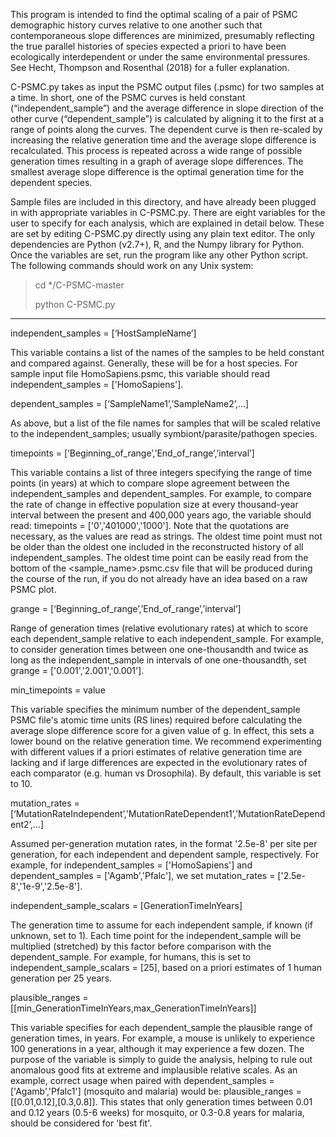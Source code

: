 This program is intended to find the optimal scaling of a pair of PSMC demographic history curves relative to one another such that contemporaneous slope differences are minimized, presumably reflecting the true parallel histories of species expected a priori to have been ecologically interdependent or under the same environmental pressures. See Hecht, Thompson and Rosenthal (2018) for a fuller explanation.

C-PSMC.py takes as input the PSMC output files (.psmc) for two samples at a time. In short, one of the PSMC curves is held constant (“independent_sample”) and the average difference in slope direction of the other curve (“dependent_sample”) is calculated by aligning it to the first at a range of points along the curves. The dependent curve is then re-scaled by increasing the relative generation time and the average slope difference is recalculated. This process is repeated across a wide range of possible generation times resulting in a graph of average slope differences. The smallest average slope difference is the optimal generation time for the dependent species.

Sample files are included in this directory, and have already been plugged in with appropriate variables in C-PSMC.py. There are eight variables for the user to specify for each analysis, which are explained in detail below. These are set by editing C-PSMC.py directly using any plain text editor. The only dependencies are Python (v2.7+), R, and the Numpy library for Python. Once the variables are set, run the program like any other Python script. The following commands should work on any Unix system:

> cd */C-PSMC-master
>
> python C-PSMC.py

______________________________________


independent_samples = [‘HostSampleName’]

This variable contains a list of the names of the samples to be held constant and compared against. Generally, these will be for a host species. For sample input file HomoSapiens.psmc, this variable should read independent_samples = ['HomoSapiens'].


dependent_samples = [‘SampleName1’,’SampleName2’,…]

As above, but a list of the file names for samples that will be scaled relative to the independent_samples; usually symbiont/parasite/pathogen species.


timepoints = [‘Beginning_of_range’,’End_of_range’,’interval’]

This variable contains a list of three integers specifying the range of time points (in years) at which to compare slope agreement between the independent_samples and dependent_samples. For example, to compare the rate of change in effective population size at every thousand-year interval between the present and 400,000 years ago, the variable should read: timepoints = ['0','401000','1000']. Note that the quotations are necessary, as the values are read as strings. The oldest time point must not be older than the oldest one included in the reconstructed history of all independent_samples. The oldest time point can be easily read from the bottom of the <sample_name>.psmc.csv file that will be produced during the course of the run, if you do not already have an idea based on a raw PSMC plot. 


grange = [‘Beginning_of_range’,’End_of_range’,’interval’]

Range of generation times (relative evolutionary rates) at which to score each dependent_sample relative to each independent_sample. For example, to consider generation times between one one-thousandth and twice as long as the independent_sample in intervals of one one-thousandth, set grange = ['0.001','2.001','0.001'].


min_timepoints = value

This variable specifies the minimum number of the dependent_sample PSMC file's atomic time units (RS lines) required before calculating the average slope difference score for a given value of g. In effect, this sets a lower bound on the relative generation time. We recommend experimenting with different values if a priori estimates of relative generation time are lacking and if large differences are expected in the evolutionary rates of each comparator (e.g. human vs Drosophila). By default, this variable is set to 10.


mutation_rates = [‘MutationRateIndependent’,’MutationRateDependent1’,’MutationRateDependent2’,…]

Assumed per-generation mutation rates, in the format '2.5e-8' per site per generation, for each independent and dependent sample, respectively. For example, for independent_samples = ['HomoSapiens'] and dependent_samples = ['Agamb','Pfalc'], we set mutation_rates = ['2.5e-8','1e-9','2.5e-8']. 


independent_sample_scalars = [GenerationTimeInYears]

The generation time to assume for each independent sample, if known (if unknown, set to 1). Each time point for the independent_sample will be multiplied (stretched) by this factor before comparison with the dependent_sample. For example, for humans, this is set to independent_sample_scalars = [25], based on a priori estimates of 1 human generation per 25 years.


plausible_ranges = [[min_GenerationTimeInYears,max_GenerationTimeInYears]]

This variable specifies for each dependent_sample the plausible range of generation times, in years. For example, a mouse is unlikely to experience 100 generations in a year, although it may experience a few dozen. The purpose of the variable is simply to guide the analysis, helping to rule out anomalous good fits at extreme and implausible relative scales. As an example, correct usage when paired with dependent_samples = ['Agamb','Pfalc1'] (mosquito and malaria) would be: plausible_ranges = [[0.01,0.12],[0.3,0.8]]. This states that only generation times between 0.01 and 0.12 years (0.5-6 weeks) for mosquito, or 0.3-0.8 years for malaria, should be considered for 'best fit'.













